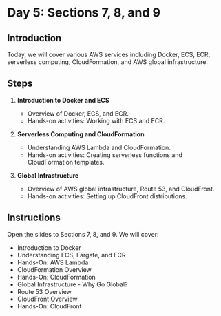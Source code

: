 # Day 5: Sections 7, 8, and 9

## Introduction

Today, we will cover various AWS services including Docker, ECS, ECR, serverless computing, CloudFormation, and AWS global infrastructure.

## Steps

1. **Introduction to Docker and ECS**

   - Overview of Docker, ECS, and ECR.
   - Hands-on activities: Working with ECS and ECR.

2. **Serverless Computing and CloudFormation**

   - Understanding AWS Lambda and CloudFormation.
   - Hands-on activities: Creating serverless functions and CloudFormation templates.

3. **Global Infrastructure**
   - Overview of AWS global infrastructure, Route 53, and CloudFront.
   - Hands-on activities: Setting up CloudFront distributions.

## Instructions

Open the slides to Sections 7, 8, and 9. We will cover:

- Introduction to Docker
- Understanding ECS, Fargate, and ECR
- Hands-On: AWS Lambda
- CloudFormation Overview
- Hands-On: CloudFormation
- Global Infrastructure - Why Go Global?
- Route 53 Overview
- CloudFront Overview
- Hands-On: CloudFront

